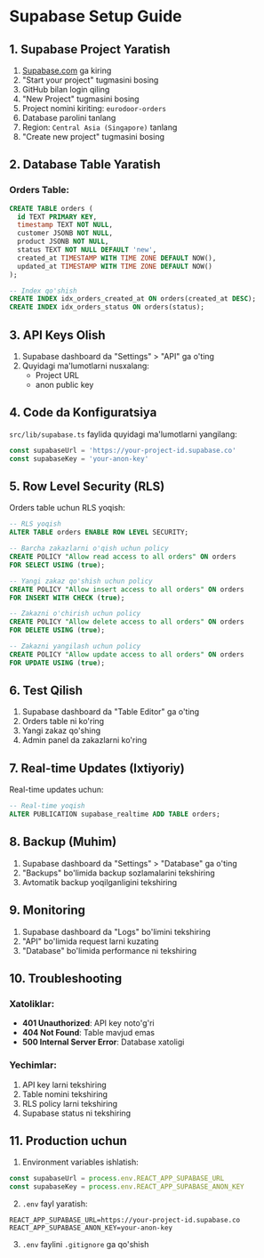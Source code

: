 # Supabase Setup Guide

## 1. Supabase Project Yaratish

1. [Supabase.com](https://supabase.com) ga kiring
2. "Start your project" tugmasini bosing
3. GitHub bilan login qiling
4. "New Project" tugmasini bosing
5. Project nomini kiriting: `eurodoor-orders`
6. Database parolini tanlang
7. Region: `Central Asia (Singapore)` tanlang
8. "Create new project" tugmasini bosing

## 2. Database Table Yaratish

### Orders Table:
```sql
CREATE TABLE orders (
  id TEXT PRIMARY KEY,
  timestamp TEXT NOT NULL,
  customer JSONB NOT NULL,
  product JSONB NOT NULL,
  status TEXT NOT NULL DEFAULT 'new',
  created_at TIMESTAMP WITH TIME ZONE DEFAULT NOW(),
  updated_at TIMESTAMP WITH TIME ZONE DEFAULT NOW()
);

-- Index qo'shish
CREATE INDEX idx_orders_created_at ON orders(created_at DESC);
CREATE INDEX idx_orders_status ON orders(status);
```

## 3. API Keys Olish

1. Supabase dashboard da "Settings" > "API" ga o'ting
2. Quyidagi ma'lumotlarni nusxalang:
   - Project URL
   - anon public key

## 4. Code da Konfiguratsiya

`src/lib/supabase.ts` faylida quyidagi ma'lumotlarni yangilang:

```typescript
const supabaseUrl = 'https://your-project-id.supabase.co'
const supabaseKey = 'your-anon-key'
```

## 5. Row Level Security (RLS)

Orders table uchun RLS yoqish:

```sql
-- RLS yoqish
ALTER TABLE orders ENABLE ROW LEVEL SECURITY;

-- Barcha zakazlarni o'qish uchun policy
CREATE POLICY "Allow read access to all orders" ON orders
FOR SELECT USING (true);

-- Yangi zakaz qo'shish uchun policy
CREATE POLICY "Allow insert access to all orders" ON orders
FOR INSERT WITH CHECK (true);

-- Zakazni o'chirish uchun policy
CREATE POLICY "Allow delete access to all orders" ON orders
FOR DELETE USING (true);

-- Zakazni yangilash uchun policy
CREATE POLICY "Allow update access to all orders" ON orders
FOR UPDATE USING (true);
```

## 6. Test Qilish

1. Supabase dashboard da "Table Editor" ga o'ting
2. Orders table ni ko'ring
3. Yangi zakaz qo'shing
4. Admin panel da zakazlarni ko'ring

## 7. Real-time Updates (Ixtiyoriy)

Real-time updates uchun:

```sql
-- Real-time yoqish
ALTER PUBLICATION supabase_realtime ADD TABLE orders;
```

## 8. Backup (Muhim)

1. Supabase dashboard da "Settings" > "Database" ga o'ting
2. "Backups" bo'limida backup sozlamalarini tekshiring
3. Avtomatik backup yoqilganligini tekshiring

## 9. Monitoring

1. Supabase dashboard da "Logs" bo'limini tekshiring
2. "API" bo'limida request larni kuzating
3. "Database" bo'limida performance ni tekshiring

## 10. Troubleshooting

### Xatoliklar:
- **401 Unauthorized**: API key noto'g'ri
- **404 Not Found**: Table mavjud emas
- **500 Internal Server Error**: Database xatoligi

### Yechimlar:
1. API key larni tekshiring
2. Table nomini tekshiring
3. RLS policy larni tekshiring
4. Supabase status ni tekshiring

## 11. Production uchun

1. Environment variables ishlatish:
```typescript
const supabaseUrl = process.env.REACT_APP_SUPABASE_URL
const supabaseKey = process.env.REACT_APP_SUPABASE_ANON_KEY
```

2. `.env` fayl yaratish:
```
REACT_APP_SUPABASE_URL=https://your-project-id.supabase.co
REACT_APP_SUPABASE_ANON_KEY=your-anon-key
```

3. `.env` faylini `.gitignore` ga qo'shish
